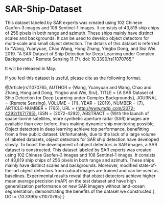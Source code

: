 # SAR-Ship-Dataset
This dataset labeled by SAR experts was created using 102 Chinese Gaofen-3 images and 108 Sentinel-1 images. It consists of 43,819 ship chips of 256 pixels in both range and azimuth. These ships mainly have distinct scales and backgrounds. It can be used to develop object detectors for multi-scale and small object detection. The details of this dataset is referred to "Wang, Yuanyuan, Chao Wang, Hong Zhang, Yingbo Dong, and Sisi Wei. 2019. "A SAR Dataset of Ship Detection for Deep Learning under Complex Backgrounds."  Remote Sensing 11 (7). doi: 10.3390/rs11070765." 

It will be released in May.

If you feel this dataset is useful, please cite as the following format.

@Article{rs11070765,
AUTHOR = {Wang, Yuanyuan and Wang, Chao and Zhang, Hong and Dong, Yingbo and Wei, Sisi},
TITLE = {A SAR Dataset of Ship Detection for Deep Learning under Complex Backgrounds},
JOURNAL = {Remote Sensing},
VOLUME = {11},
YEAR = {2019},
NUMBER = {7},
ARTICLE-NUMBER = {765},
URL = {http://www.mdpi.com/2072-4292/11/7/765},
ISSN = {2072-4292},
ABSTRACT = {With the launch of space-borne satellites, more synthetic aperture radar (SAR) images are available than ever before, thus making dynamic ship monitoring possible. Object detectors in deep learning achieve top performance, benefitting from a free public dataset. Unfortunately, due to the lack of a large volume of labeled datasets, object detectors for SAR ship detection have developed slowly. To boost the development of object detectors in SAR images, a SAR dataset is constructed. This dataset labeled by SAR experts was created using 102 Chinese Gaofen-3 images and 108 Sentinel-1 images. It consists of 43,819 ship chips of 256 pixels in both range and azimuth. These ships mainly have distinct scales and backgrounds. Moreover, modified state-of-the-art object detectors from natural images are trained and can be used as baselines. Experimental results reveal that object detectors achieve higher mean average precision (mAP) on the test dataset and have high generalization performance on new SAR imagery without land-ocean segmentation, demonstrating the benefits of the dataset we constructed.},
DOI = {10.3390/rs11070765}
}
